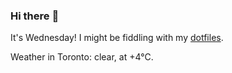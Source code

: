 ### Hi there :wave:

It's Wednesday! I might be fiddling with my [dotfiles](https://github.com/bewuethr/dotfiles).

Weather in Toronto: clear, at +4°C.
